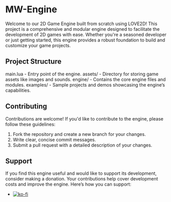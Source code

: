 # MW-Engine

Welcome to our 2D Game Engine built from scratch using LOVE2D! This project is a comprehensive and modular engine designed to facilitate the development of 2D games with ease. Whether you're a seasoned developer or just getting started, this engine provides a robust foundation to build and customize your game projects.

## Project Structure

main.lua - Entry point of the engine.
assets/ - Directory for storing game assets like images and sounds.
engine/ - Contains the core engine files and modules.
examples/ - Sample projects and demos showcasing the engine’s capabilities.

## Contributing

Contributions are welcome! If you'd like to contribute to the engine, please follow these guidelines:
1. Fork the repository and create a new branch for your changes.
2. Write clear, concise commit messages.
3. Submit a pull request with a detailed description of your changes.

## Support
If you find this engine useful and would like to support its development, consider making a donation. Your contributions help cover development costs and improve the engine. Here’s how you can support:

- [![ko-fi](https://ko-fi.com/img/githubbutton_sm.svg)](https://ko-fi.com/M4M5XFVTB)
